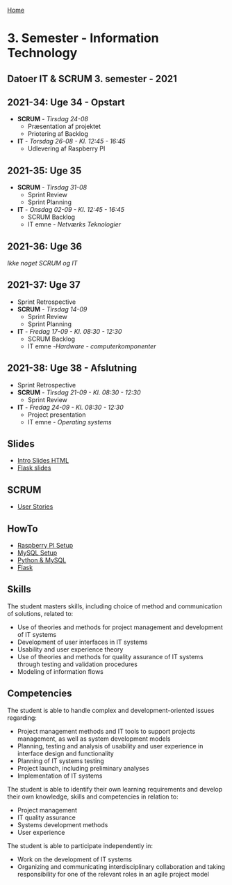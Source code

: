 [Home](../README.md)
# 3. Semester - Information Technology

## Datoer IT & SCRUM 3. semester - 2021

## 2021-34: Uge 34 - Opstart

- **SCRUM** - *Tirsdag 24-08*
    - Præsentation af projektet
    - Priotering af Backlog
- **IT** - *Torsdag 26-08 - Kl. 12:45 - 16:45*
    - Udlevering af Raspberry PI

## 2021-35: Uge 35

- **SCRUM** - *Tirsdag 31-08*
    - Sprint Review
    - Sprint Planning
- **IT** - *Onsdag 02-09 - Kl. 12:45 - 16:45*
    - SCRUM Backlog
    - IT emne - *Netværks Teknologier*
    

## 2021-36: Uge 36

*Ikke noget SCRUM og IT*

## 2021-37: Uge 37

- Sprint Retrospective
- **SCRUM** - *Tirsdag 14-09*
    - Sprint Review
    - Sprint Planning
- **IT** - *Fredag 17-09 - Kl. 08:30 - 12:30*
    - SCRUM Backlog
    - IT emne -*Hardware - computerkomponenter*


## 2021-38: Uge 38 - Afslutning

- Sprint Retrospective
- **SCRUM** - *Tirsdag 21-09 - Kl. 08:30 - 12:30*
    - Sprint Review
- **IT** - *Fredag 24-09 - Kl. 08:30 - 12:30*
    - Project presentation
    - IT emne - *Operating systems*

## Slides
- [Intro Slides HTML](IntroSlides.html)
- [Flask slides](slides/Flask_MySQL.html)

## SCRUM
- [User Stories](PDF/SCRUM.pdf)

## HowTo
- [Raspberry PI Setup](PDF/Setup.pdf)
- [MySQL Setup](PDF/MySQL.pdf)
- [Python & MySQL](PDF/PythonMySQL.pdf)
- [Flask](PDF/FlaskDemo.pdf)


## Skills
The student masters skills, including choice of method and communication of solutions, related to:

- Use of theories and methods for project management and development of IT systems
- Development of user interfaces in IT systems
- Usability and user experience theory
- Use of theories and methods for quality assurance of IT systems through testing and
validation procedures
- Modeling of information flows

## Competencies
The student is able to handle complex and development-oriented issues regarding:

- Project management methods and IT tools to support projects management, as well as
system development models
- Planning, testing and analysis of usability and user experience in interface design and
functionality
- Planning of IT systems testing
- Project launch, including preliminary analyses
- Implementation of IT systems

The student is able to identify their own learning requirements and develop their own knowledge, skills and competencies in relation to:

- Project management
- IT quality assurance
- Systems development methods
- User experience

The student is able to participate independently in:

- Work on the development of IT systems
- Organizing and communicating interdisciplinary collaboration and taking responsibility for one of the relevant roles in an agile project model

